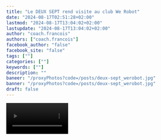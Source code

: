 ```yaml
---
title: "Le DEUX SEPT rend visite au club We Robot"
date: "2024-08-17T02:51:28+02:00"
lastmod: "2024-08-17T13:04:02+02:00"
lastupdate: "2024-08-17T13:04:02+02:00"
author: "coach.francois"
authors: ["coach.francois"]
facebook_author: "false"
facebook_site: "false"
tags: [""]
categories: [""]
keywords: [""]
description: ""
baneer: "/proxyPhotos?code=/posts/deux-sept_werobot.jpg"
banner: "/proxyPhotos?code=/posts/deux-sept_werobot.jpg"
draft: false
---
```

<video controls width="33%">
  <source src="/posts/fgc-2024-equipe-de-france-we-robot-gaillon(1).mp4" />
</video>




